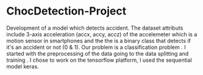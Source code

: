# ChocDetection-Project
Development of a model which detects accident.
The dataset attributs include 3-axis acceleration (accx, accy, accz) of the accelemeter which is a motion sensor in smartphones and the the is a binary class that detects if it's an accident or not (0 & 1).
Our problem is a classification problem .
I started with the preprocessing of the data going to the data splitting and training .
I chose to work on the tensorflow platform, I used the sequential model keras.
